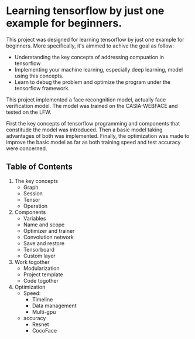 # Learning tensorflow by just one example for beginners.
This project was designed for learning tensorflow by just one example for beginners. More specifically, it's aimmed to achive the goal as follow:
- Understanding the key concepts of addressing compuation in tensorflow 
- Implementing your machine learning, especially deep learning, model using this concepts. 
- Learn to debug the problem and optimize the program under the tensorflow framework.

This project implemented a face recongnition model, actually face verification model. The model was trained on the CASIA-WEBFACE and tested on the LFW.

First the key concepts of tensorflow programming and components that constitude the model was introduced. Then a basic model taking advantages of both was implemented. Finally, the optimization was made to improve the basic model as far as both training speed and test accuracy were concerned.

## Table of Contents

1. The key concepts
    - Graph
    - Session
    - Tensor
    - Operation
2. Components
    - Variables
    - Name and scope
    - Optimizer and trainer
    - Convolution network
    - Save and restore
    - Tensorboard
    - Custom layer
3. Work togother
    - Modularization
    - Project template
    - Code togother
4. Optimization
    - Speed:
        * Timeline
        * Data management
        * Multi-gpu
    - accuracy
        * Resnet
        * CocoFace


